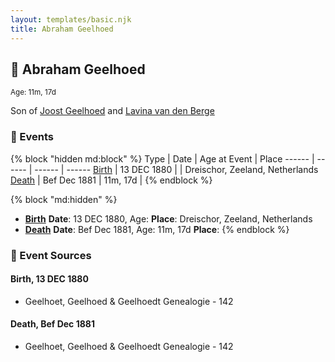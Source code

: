 ```yaml
---
layout: templates/basic.njk
title: Abraham Geelhoed
---
```

## 🔵 Abraham Geelhoed
<small>Age: 11m, 17d</small>

Son of [Joost Geelhoed](/people/7/73673934) and [Lavina van den Berge](/people/7/71558365)

### 📆 Events

{% block "hidden md:block" %}
Type | Date | Age at Event | Place
------ | ------ | ------ | ------
[Birth](#event-event-2) | 13 DEC 1880 |  | Dreischor, Zeeland, Netherlands
[Death](#event-event-3) | Bef Dec 1881 | 11m, 17d |
{% endblock %}

{% block "md:hidden" %}
- **[Birth](#event-event-2)**
**Date**: 13 DEC 1880, Age:
**Place**: Dreischor, Zeeland, Netherlands
- **[Death](#event-event-3)**
**Date**: Bef Dec 1881, Age: 11m, 17d
**Place**:
{% endblock %}

### 📰 Event Sources

#### <a id="event-event-2"></a> Birth, 13 DEC 1880
* Geelhoet, Geelhoed & Geelhoedt Genealogie  - 142

#### <a id="event-event-3"></a> Death, Bef Dec 1881
* Geelhoet, Geelhoed & Geelhoedt Genealogie  - 142